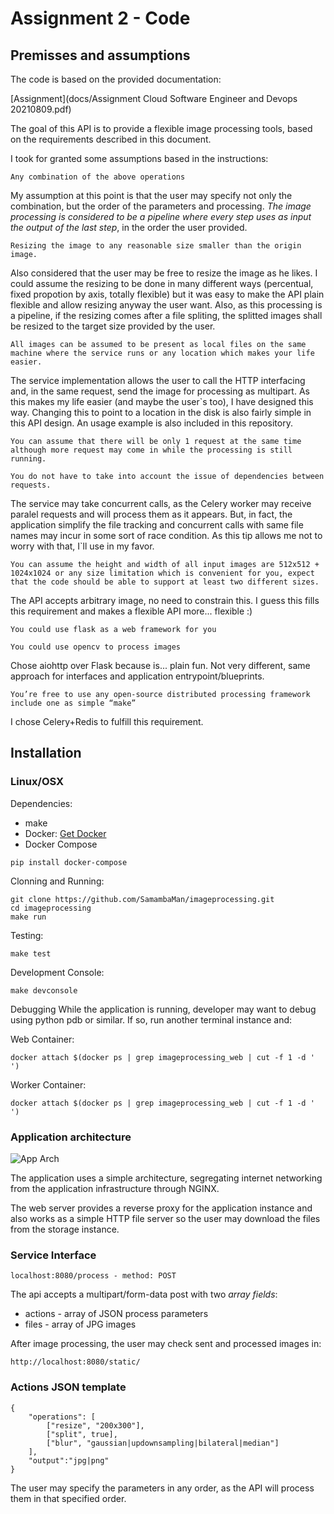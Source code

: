 # Assignment 2 - Code

## Premisses and assumptions

The code is based on the provided documentation:

[Assignment](docs/Assignment Cloud Software Engineer and Devops 20210809.pdf)

The goal of this API is to provide a flexible image processing tools, based on the requirements described in this document.

I took for granted some assumptions based in the instructions:

```Any combination of the above operations```

My assumption at this point is that the user may specify not only the combination, but the order of the parameters and processing. *The image processing is considered to be a pipeline where every step uses as input the output of the last step*, in the order the user provided. 

```Resizing the image to any reasonable size smaller than the origin image.```

Also considered that the user may be free to resize the image as he likes. I could assume the resizing to be done in many different ways (percentual, fixed propotion by axis, totally flexible) but it was easy to make the API plain flexible and allow resizing anyway the user want.
Also, as this processing is a pipeline, if the resizing comes after a file spliting, the splitted images shall be resized to the target size provided by the user.

```All images can be assumed to be present as local files on the same machine where the service runs or any location which makes your life easier.```

The service implementation allows the user to call the HTTP interfacing and, in the same request, send the image for processing as multipart. As this makes my life easier (and maybe the user`s too), I have designed this way.
Changing this to point to a location in the disk is also fairly simple in this API design. An usage example is also included in this repository.

```You can assume that there will be only 1 request at the same time although more request may come in while the processing is still running.```

```You do not have to take into account the issue of dependencies between requests.```

The service may take concurrent calls, as the Celery worker may receive paralel requests and will process them as it appears. But, in fact, the application simplify the file tracking and concurrent calls with same file names may incur in some sort of race condition. As this tip allows me not to worry with that, I`ll use in my favor.

```You can assume the height and width of all input images are 512x512 + 1024x1024 or any size limitation which is convenient for you, expect that the code should be able to support at least two different sizes.```

The API accepts arbitrary image, no need to constrain this. I guess this fills this requirement and makes a flexible API more... flexible :)

```You could use flask as a web framework for you```

```You could use opencv to process images```

Chose aiohttp over Flask because is... plain fun. Not very different, same approach for interfaces and application entrypoint/blueprints.

```You’re free to use any open-source distributed processing framework include one as simple “make”```

I chose Celery+Redis to fulfill this requirement.


## Installation

### Linux/OSX 

Dependencies: 
 - make
 - Docker: [Get Docker](https://docs.docker.com/get-docker/)
 - Docker Compose
```
pip install docker-compose
```

Clonning and Running: 
```
git clone https://github.com/SamambaMan/imageprocessing.git
cd imageprocessing
make run
```

Testing:
```
make test
```

Development Console:
```
make devconsole
```

Debugging
While the application is running, developer may want to debug using python pdb or similar. If so, run another terminal instance and:

Web Container:
```
docker attach $(docker ps | grep imageprocessing_web | cut -f 1 -d ' ')
```

Worker Container:
```
docker attach $(docker ps | grep imageprocessing_web | cut -f 1 -d ' ')
```


### Application architecture
![App Arch](docs/app_architecture.png)

The application uses a simple architecture, segregating internet networking from the application infrastructure through NGINX.

The web server provides a reverse proxy for the application instance and also works as a simple HTTP file server so the user may download the files from the storage instance.

### Service Interface

```
localhost:8080/process - method: POST
```

The api accepts a multipart/form-data post with two *array fields*:
 - actions - array of JSON process parameters
 - files - array of JPG images


After image processing, the user may check sent and processed images in:

```
http://localhost:8080/static/
```

### Actions JSON template

```
{
    "operations": [
        ["resize", "200x300"],
        ["split", true],
        ["blur", "gaussian|updownsampling|bilateral|median"]
    ],
    "output":"jpg|png"
}
```

The user may specify the parameters in any order, as the API will process them in that specified order.